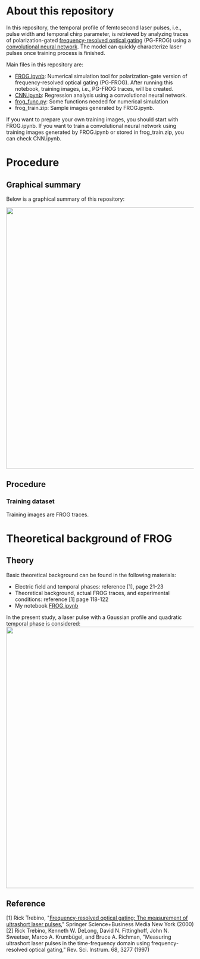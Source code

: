 # About this repository
In this repository, the temporal profile of femtosecond laser pulses, i.e., pulse width and temporal chirp parameter, is retrieved by analyzing traces of polarization-gated [frequency-resolved optical gating](https://en.wikipedia.org/wiki/Frequency-resolved_optical_gating) (PG-FROG) using a [convolutional neural network](https://en.wikipedia.org/wiki/Convolutional_neural_network). The model can quickly characterize laser pulses once training process is finished.  
  
Main files in this repository are:
- [FROG.ipynb](https://github.com/ksonod/scientific_works/blob/master/convnet_for_pg-frog/FROG.ipynb): Numerical simulation tool for polarization-gate version of frequency-resolved optical gating (PG-FROG). After running this notebook, training images, i.e., PG-FROG traces, will be created. 
- [CNN.ipynb](https://github.com/ksonod/scientific_works/blob/master/convnet_for_pg-frog/CNN.ipynb): Regression analysis using a convolutional neural network.
- [frog_func.py](https://github.com/ksonod/scientific_works/blob/master/convnet_for_pg-frog/frog_func.py): Some functions needed for numerical simulation 
- frog_train.zip: Sample images generated by FROG.ipynb.        
  
If you want to prepare your own training images, you should start with FROG.ipynb. If you want to train a convolutional neural network using training images generated by FROG.ipynb or stored in frog_train.zip, you can check CNN.ipynb. 

# Procedure
## Graphical summary
Below is a graphical summary of this repository:    
  
<img src="https://i.imgur.com/nvTHmaU.png" width="700px">      
  
## Procedure
### Training dataset
Training images are FROG traces. 


  
# Theoretical background of FROG
## Theory
Basic theoretical background can be found in the following materials:
- Electric field and temporal phases: reference [1], page 21-23
- Theoretical background, actual FROG traces, and experimental conditions: reference [1] page 118-122   
- My notebook [FROG.ipynb](https://github.com/ksonod/scientific_works/blob/master/convnet_for_pg-frog/FROG.ipynb) 
   
In the present study, a laser pulse with a Gaussian profile and quadratic temporal phase is considered:
<img src="https://i.imgur.com/RoRvQMj.png" width="700px">      

    
## Reference
[1] Rick Trebino, "[Frequency-resolved optical gating: The measurement of ultrashort laser pulses](https://link.springer.com/book/10.1007/978-1-4615-1181-6)," Springer Science+Business Media New York (2000)  
[2] Rick Trebino, Kenneth W. DeLong, David N. Fittinghoff, John N. Sweetser, Marco A. Krumbügel, and Bruce A. Richman, "Measuring ultrashort laser pulses in the time-frequency domain using frequency-resolved optical gating," Rev. Sci. Instrum. 68, 3277 (1997)
